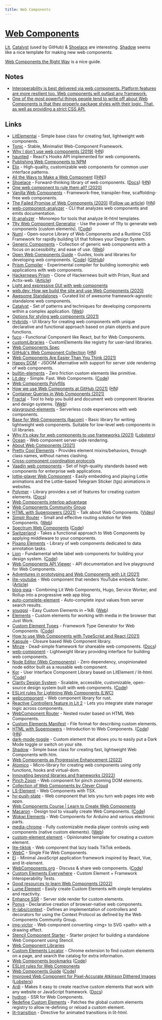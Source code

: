 ```yaml
---
title: Web Components
---
```


# [Web Components](https://www.webcomponents.org/introduction)

[Lit](https://lit.dev/), [Catalyst](https://github.github.io/catalyst/) (used by GitHub) & [Shoelace](https://shoelace.style/) are interesting. [Shadow](https://github.com/Zaubrik/shadow) seems like a nice template for making new web components.

[Web Components the Right Way](https://github.com/mateusortiz/webcomponents-the-right-way) is a nice guide.

## Notes

- [Interoperability is best delivered via web components. Platform features are more resilient too. Web components will outlast any framework.](https://twitter.com/zachleat/status/1468961751748136972)
- [One of the most powerful things people tend to write off about Web Components is that they properly package styles with their logic. That, as well as providing a strict CSS API.](https://twitter.com/techytacos/status/1520140205453324288)

## Links

- [LitElementai](https://github.com/Polymer/lit-element) - Simple base class for creating fast, lightweight web components.
- [Tonic](https://github.com/heapwolf/tonic/) - Stable, Minimalist Web-Component Framework.
- [Why I don't use web components (2019)](https://dev.to/richharris/why-i-don-t-use-web-components-2cia) ([HN](https://news.ycombinator.com/item?id=20232628))
- [haunted](https://github.com/matthewp/haunted) - React's Hooks API implemented for web components.
- [Publishing Web Components to NPM](https://open-wc.org/publishing/)
- [Elix](https://github.com/elix/elix) - High-quality, customizable web components for common user interface patterns.
- [All the Ways to Make a Web Component](https://webcomponents.dev/blog/all-the-ways-to-make-a-web-component/) ([[HN](https://news.ycombinator.com/item?id=23871367)])
- [Shoelace](https://github.com/shoelace-style/shoelace) - Forward-thinking library of web components. ([Docs](https://shoelace.style/)) ([HN](https://news.ycombinator.com/item?id=30900220))
- [One web component to rule them all? (2020)](https://www.filamentgroup.com/lab/delegator/)
- [Vanilla Web Components](https://github.com/vanillawc/vanillawc) - Framework-free, transpiler-free, scaffolding-free web components.
- [The Failed Promise of Web Components (2020)](https://lea.verou.me/2020/09/the-failed-promise-of-web-components/) ([Follow up article](https://blog.carlmjohnson.net/post/2020/web-components/)) ([HN](https://news.ycombinator.com/item?id=24640151))
- [web-component-analyzer](https://github.com/runem/web-component-analyzer) - CLI that analyzes web components and emits documentation.
- [lit-analyzer](https://github.com/runem/lit-analyzer) - Monorepo for tools that analyze lit-html templates.
- [11ty Web Component Generator](https://11ty-web-component-generator.netlify.app/) - Use the power of 11ty to generate web components (custom elements). ([Code](https://github.com/5t3ph/11ty-web-component-generator))
- [Numl](https://github.com/tenphi/numl) - Open-source Library of Web Components and a Runtime CSS Framework for rapidly building UI that follows your Design System.
- [Generic Components](https://github.com/thepassle/generic-components) - Collection of generic web components with a focus on accessibility, and ease of use. ([Web](https://genericcomponents.netlify.app/))
- [Open Web Components Guide](https://open-wc.org/guide/) - Guides, tools and libraries for developing web components. ([Code](https://github.com/open-wc/open-wc)) ([GitHub](https://github.com/open-wc))
- [Prism Compiler](https://github.com/kaleidawave/prism) - Experimental compiler for building isomorphic web applications with web components.
- [Hackernews Prism](https://github.com/kaleidawave/hackernews-prism) - Clone of Hackernews built with Prism, Rust and Actix-web. ([Article](https://kaleidawave.medium.com/hacker-news-clone-with-prism-rust-b4c681fe07af))
- [Light and expressive GUI with web components](https://github.com/juliendargelos/gui)
- [web.dev: How we build the site and use Web Components (2020)](https://web.dev/how-we-build-webdev-and-use-web-components/)
- [Awesome Standalones](https://github.com/davatron5000/awesome-standalones) - Curated list of awesome framework-agnostic standalone web components.
- [Catalyst](https://github.com/github/catalyst) - Set of patterns and techniques for developing components within a complex application. ([Web](https://github.github.io/catalyst/))
- [Options for styling web components (2021)](https://nolanlawson.com/2021/01/03/options-for-styling-web-components/)
- [Hybrids](https://github.com/hybridsjs/hybrids) - UI library for creating web components with unique declarative and functional approach based on plain objects and pure functions.
- [fuco](https://github.com/wtnbass/fuco) - Functional Component like React, but for Web Components.
- [customLibraries](https://github.com/WebReflection/custom-libraries) - CustomElements like registry for user-land libraries.
- [Web Components Spec](https://github.com/WICG/webcomponents)
- [GitHub's Web Component Collection](https://github.com/github/github-elements) ([HN](https://news.ycombinator.com/item?id=26437668))
- [Web Components Are Easier Than You Think (2021)](https://css-tricks.com/web-components-are-easier-than-you-think/)
- [Happy DOM](https://github.com/capricorn86/happy-dom) - JSDOM alternative with support for server side rendering of web components.
- [builtin-elements](https://github.com/WebReflection/builtin-elements) - Zero friction custom elements like primitive.
- [Lit.dev](https://lit.dev/) - Simple. Fast. Web Components. ([Code](https://github.com/lit/lit.dev))
- [Web Components Polyfills](https://github.com/webcomponents/polyfills)
- [How we use Web Components at GitHub (2021)](https://github.blog/2021-05-04-how-we-use-web-components-at-github/) ([HN](https://news.ycombinator.com/item?id=27045450))
- [Container Queries in Web Components (2021)](https://mxb.dev/blog/container-queries-web-components/)
- [Fractal](https://github.com/frctl/fractal) - Tool to help you build and document web component libraries and design systems. ([Web](https://fractal.build/))
- [playground-elements](https://github.com/PolymerLabs/playground-elements) - Serverless code experiences with web components.
- [Base for Web Components (bacom)](https://github.com/prantlf/bacom) - Basic library for writing lightweight web components. Suitable for low-level web components in UI libraries.
- [Why it’s okay for web components to use frameworks (2021)](https://nolanlawson.com/2021/08/01/why-its-okay-for-web-components-to-use-frameworks/) ([Lobsters](https://lobste.rs/s/dxbwyb/why_it_s_okay_for_web_components_use))
- [Ocean](https://github.com/matthewp/ocean) - Web component server-side rendering.
- [About Web Components (2021)](https://webreflection.medium.com/about-web-components-cc3e8b4035b0)
- [Pretty Cool Elements](https://github.com/WebReflection/p-cool) - Provides element mixins/behaviors, through class names, without names clashing.
- [Cross-component coordination protocols](https://github.com/webcomponents/community-protocols)
- [Vaadin web components](https://github.com/vaadin/web-components) - Set of high-quality standards based web components for enterprise web applications.
- [lottie-player Web Component](https://github.com/LottieFiles/lottie-player) - Easily embedding and playing Lottie animations and the Lottie-based Telegram Sticker (tgs) animations in websites.
- [Polymer](https://github.com/Polymer/polymer) - Library provides a set of features for creating custom elements. ([Docs](https://polymer-library.polymer-project.org/))
- [Web Components interlop advantage](https://twitter.com/justinfagnani/status/1444739792017653763)
- [Web Components Community Group](https://github.com/w3c/webcomponents-cg)
- [HTML with Superpowers (2021)](https://daverupert.com/2021/10/html-with-superpowers/) - Talk about Web Components. ([Video](https://www.youtube.com/watch?v=fEhBkSZ15qM))
- [Simplr Router](https://github.com/Simplr/simplr-router) - Small and effective routing solution for Web Components. ([Web](https://simplr.github.io/simplr-router/))
- [Spectrum Web Components](https://opensource.adobe.com/spectrum-web-components/) ([Code](https://github.com/adobe/spectrum-web-components))
- [Switzerland](https://github.com/Wildhoney/Switzerland) - Takes a functional approach to Web Components by applying middleware to your components.
- [Pixano Elements](https://github.com/pixano/pixano-elements) - Library of web components dedicated to data annotation tasks.
- [Lion](https://lion-web.netlify.app/) - Fundamental white label web components for building your design system. ([Code](https://github.com/ing-bank/lion))
- [Web Components API Viewer](https://github.com/web-padawan/api-viewer-element) - API documentation and live playground for Web Components.
- [Adventures in prototyping and Web Components with Lit (2021)](https://benfrain.com/adventures-in-prototyping-and-web-components-with-lit/)
- [lite-youtube](https://github.com/justinribeiro/lite-youtube) - Web component that renders YouTube embeds faster. ([Article](https://justinribeiro.com/chronicle/2021/11/18/lite-youtube-web-component-goes-1.0-offers-more-features/))
- [blog-pwa](https://github.com/justinribeiro/blog-pwa) - Combining Lit Web Components, Hugo, Service Worker, and Rollup into a progressive web app blog.
- [auto-complete-element](https://github.com/github/auto-complete-element) - Auto-complete input values from server search results.
- [snuggsi](https://github.com/devpunks/snuggsi) - Easy Custom Elements in ~1kB. ([Web](https://snuggsi.com/))
- [Elements](https://github.com/muxinc/elements) - Custom elements for working with media in the browser that Just Work.
- [Custom Element Types](https://custom-element-types.web.app/) - Framework Type Generator for Web Components. ([Code](https://github.com/coryrylan/custom-element-types))
- [How to use Web Components with TypeScript and React (2021)](https://coryrylan.com/blog/how-to-use-web-components-with-typescript-and-react)
- [Kapsule](https://github.com/vasturiano/kapsule) - Closure based Web Component library.
- [Minze](https://github.com/n6ai/minze) - Dead-simple framework for shareable web components. ([Docs](https://minze.dev/))
- [web-component](https://github.com/vardius/web-component) - Lightweight library providing interface for building web components.
- [Node Editor (Web Components)](https://github.com/Qix-/node-editor) - Zero dependency, unopinionated node editor built as a reusable web component.
- [Kor](https://kor-ui.com/introduction/welcome) - User Interface Component Library based on LitElement / lit-html. ([Code](https://github.com/kor-ui/kor))
- [Clarity Design System](https://clarity.design/) - Scalable, accessible, customizable, open-source design system built with web components. ([Code](https://github.com/vmware-clarity/core))
- [ESLint rules for Lightning Web Components (LWC)](https://github.com/salesforce/eslint-plugin-lwc)
- [webcomponent](https://github.com/richardanaya/webcomponent) - Web component library for rust.
- [Reactive Controllers feature in Lit 2](https://twitter.com/buildWithLit/status/1507032453080305665) - Lets you integrate state manager logic across components.
- [WebComponent Router](https://github.com/ryansolid/webcomponent-router) - Nested router based on HTML Web Components.
- [Custom Elements Manifest](https://github.com/webcomponents/custom-elements-manifest) - File format for describing custom elements.
- [HTML with Superpowers](https://htmlwithsuperpowers.netlify.app/) - Introduction to Web Components. ([Code](https://github.com/davatron5000/htmlwithsuperpowers)) ([HN](https://news.ycombinator.com/item?id=34333282))
- [dark-mode-toggle](https://github.com/GoogleChromeLabs/dark-mode-toggle) - Custom element that allows you to easily put a Dark Mode toggle or switch on your site.
- [Shadow](https://github.com/Zaubrik/shadow) - Simple base class for creating fast, lightweight Web Components with htm.
- [Web Components as Progressive Enhancement (2022)](https://cloudfour.com/thinks/web-components-as-progressive-enhancement/)
- [Atomico](https://github.com/atomicojs/atomico) - Micro-library for creating web components using only functions, hooks and virtual-dom.
- [Innovating beyond libraries and frameworks (2022)](https://nilsnh.no/2022/04/09/innovating-beyond-libraries-and-frameworks/)
- [Pinch Zoom](https://github.com/GoogleChromeLabs/pinch-zoom) - Web component for pinch zooming DOM elements.
- [Collection of Web Components by Clever Cloud](https://github.com/CleverCloud/clever-components)
- [LS-Element](https://github.com/lsegurado/ls-element) - Web Components with TSX.
- [hy-push-state](https://github.com/hydecorp/push-state) - Web component that lets you turn web pages into web apps.
- [Web Components Course | Learn to Create Web Components](https://frontendmasters.com/courses/web-components/)
- [Macaron](https://macaron-elements.com/) - Design tool to visually create Web Components. ([Code](https://github.com/macaron-elements/macaron))
- [Wokwi Elements](https://github.com/wokwi/wokwi-elements) - Web Components for Arduino and various electronic parts.
- [media-chrome](https://github.com/muxinc/media-chrome) - Fully customizable media player controls using web components (native custom elements). ([Web](https://www.media-chrome.org/))
- [custom-element element](https://github.com/rdmurphy/custom-element-template) - Opinionated template for creating a custom element.
- [lite-tiktok](https://github.com/justinribeiro/lite-tiktok) - Web component that lazy loads TikTok embeds.
- [WebC](https://github.com/11ty/webc) - Single File Web Components.
- [El](https://github.com/frameable/el) - Minimal JavaScript application framework inspired by React, Vue, and lit-element.
- [WebComponents.org](https://www.webcomponents.org/) - Discuss & share web components. ([Code](https://github.com/webcomponents/webcomponents.org))
- [Custom Elements Everywhere](https://github.com/webcomponents/custom-elements-everywhere) - Custom Element + Framework Interoperability Tests.
- [Good resources to learn Web Components (2022)](https://twitter.com/claviska/status/1575949212201930752)
- [Lume Element](https://github.com/lume/element) - Easily create Custom Elements with simple templates and reactivity.
- [Enhance SSR](https://github.com/enhance-dev/enhance-ssr) - Server side render for custom elements.
- [Ponys](https://jhuddle.github.io/ponys/) - Declarative creation of browser-native web components.
- [lit-labs/context](https://www.npmjs.com/package/@lit-labs/context) - Defines an implementation of controllers and decorators for using the Context Protocol as defined by the Web Components Community Group.
- [img-victor](https://github.com/9am/img-victor) - Web component converting \<img\> to SVG \<path\> with a drawing effect.
- [Stencil Component Starter](https://github.com/1024pix/pix-webcomponents) - Starter project for building a standalone Web Component using Stencil.
- [Web Component Libraries](https://webcomponents.today/component-libraries/)
- [Custom Elements Locator](https://github.com/open-wc/locator) - Chrome extension to find custom elements on a page, and search the catalog for extra information.
- [Web Components bookmarks](https://webcomponents.today/) ([Code](https://github.com/web-padawan/webcomponents.today))
- [ESLint rules for Web Components](https://github.com/43081j/eslint-plugin-wc)
- [Web Components Guide](https://webcomponents.guide/) ([Code](https://github.com/WebComponentsGuide/webcomponents.guide))
- [Improved Web Component for Pixel-Accurate Atkinson Dithered Images](https://sheep.horse/2023/1/improved_web_component_for_pixel-accurate_atkinson.html) ([Lobsters](https://lobste.rs/s/otzvj2/improved_web_component_for_pixel))
- [Ardi](https://github.com/jameslovallo/ardi) - Makes it easy to create reactive custom elements that work with any website or JavaScript framework. ([Docs](https://ardi.netlify.app/))
- [hydron](https://github.com/loreanvictor/hydron) - SSR for Web Components.
- [Redefine Custom Elements](https://github.com/caridy/redefine-custom-elements) - Patches the global custom elements registry to allow re-defining or reload a custom element.
- [lit-transition](https://github.com/sijakret/lit-transition) - Directive for animated transitions in lit-html.
